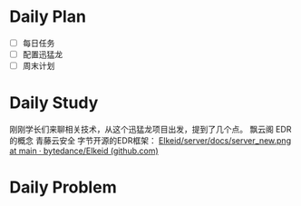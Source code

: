 # Daily Plan
- [ ] 每日任务
- [ ] 配置迅猛龙
- [ ] 周末计划
# Daily Study
刚刚学长们来聊相关技术，从这个迅猛龙项目出发，提到了几个点。
飘云阁
EDR的概念
青藤云安全
字节开源的EDR框架：
[Elkeid/server/docs/server_new.png at main · bytedance/Elkeid (github.com)](https://github.com/bytedance/Elkeid/blob/main/server/docs/server_new.png)

# Daily Problem
